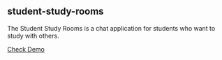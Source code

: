 ## student-study-rooms

The Student Study Rooms is a chat application for students who want to study with others.

 [Check Demo](http://ec2-35-175-234-156.compute-1.amazonaws.com:8080/) 
